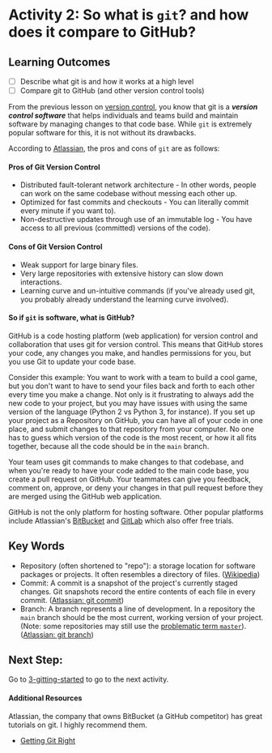 # Activity 2: So what is `git`? and how does it compare to GitHub?

## Learning Outcomes
- [ ] Describe what git is and how it works at a high level
- [ ] Compare git to GitHub (and other version control tools)

From the previous lesson on [version control](1-version-control.md), you know that git is a 
***version control software*** that helps individuals and teams build and maintain software by managing
changes to that code base. While `git` is extremely popular software for this, it is not without its drawbacks. 

According to [Atlassian](https://bitbucket.org/product/version-control-software), the pros and cons of `git` 
are as follows: 
#### Pros of Git Version Control
- Distributed fault-tolerant network architecture - In other words, people can work on the same codebase without 
  messing each other up.
- Optimized for fast commits and checkouts - You can literally commit every minute if you want to).
- Non-destructive updates through use of an immutable log - You have access to all previous (committed) versions of the code).

#### Cons of Git Version Control
- Weak support for large binary files. 
- Very large repositories with extensive history can slow down interactions. 
- Learning curve and un-intuitive commands (if you've already used git, you probably already understand
  the learning curve involved).
  
#### So if `git` is software, what is GitHub?
GitHub is a code hosting platform (web application) for version control and collaboration that uses git for version 
control. This means that GitHub stores your code, any changes you make, and handles permissions for you, but you 
use Git to update your code base. 

Consider this example:
You want to work with a team to build a cool game, but you don't want to have to send your files back and forth to each
other every time you make a change. Not only is it frustrating to always add the new code to your project, but you may
have issues with using the same version of the language (Python 2 vs Python 3, for instance). If you set up your project
as a Repository on GitHub, you can have all of your code in one place, and submit changes to that repository from your
computer. No one has to guess which version of the code is the most recent, or how it all fits together, because all the 
code should be in the `main` branch.

Your team uses git commands to make changes to that codebase, and when you're ready to have your code added to the
main code base, you create a pull request on GitHub. Your teammates can give you feedback, comment on, approve, or deny
your changes in that pull request before they are merged using the GitHub web application. 

GitHub is not the only platform for hosting software. Other popular platforms include Atlassian's 
[BitBucket](https://bitbucket.org) and [GitLab](https://about.gitlab.com) which also offer free trials. 

## Key Words
- Repository (often shortened to "repo"): a storage location for software packages or projects. It often resembles 
  a directory of files. ([Wikipedia](https://en.wikipedia.org/wiki/Software_repository))
- Commit: A commit is a snapshot of the project's currently staged changes. Git snapshots record the entire contents
  of each file in every commit. ([Atlassian: git commit](https://www.atlassian.com/git/tutorials/saving-changes/git-commit))
- Branch: A branch represents a line of development. In a repository the `main` branch should be the most current, working
  version of your project. (Note: some repositories may still use the [problematic term `master`](https://www.zdnet.com/article/github-to-replace-master-with-main-starting-next-month/)).
  ([Atlassian: git branch](https://www.atlassian.com/git/tutorials/using-branches))
  
## Next Step:
Go to [3-gitting-started](./3-gitting-started.md) to go to the next activity.

#### Additional Resources
Atlassian, the company that owns BitBucket (a GitHub competitor) has great tutorials on git. I highly recommend them.
- [Getting Git Right](https://www.atlassian.com/git)